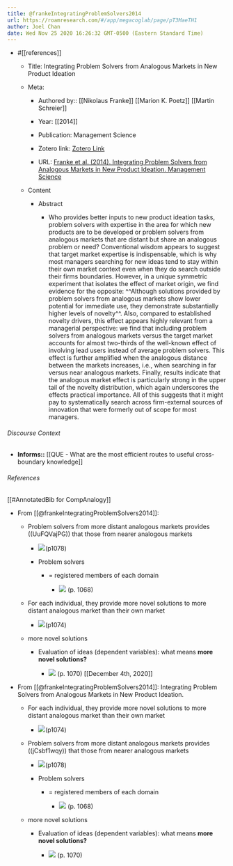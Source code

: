 ```yaml
---
title: @frankeIntegratingProblemSolvers2014
url: https://roamresearch.com/#/app/megacoglab/page/pT3MaeTH1
author: Joel Chan
date: Wed Nov 25 2020 16:26:32 GMT-0500 (Eastern Standard Time)
---
```


- #[[references]]

    - Title: Integrating Problem Solvers from Analogous Markets in New Product Ideation

    - Meta:

        - Authored by:: [[Nikolaus Franke]] [[Marion K. Poetz]] [[Martin Schreier]]

        - Year: [[2014]]

        - Publication: Management Science

        - Zotero link: [Zotero Link](zotero://select/items/1_XZTRZNBK)

        - URL: [Franke et al. (2014). Integrating Problem Solvers from Analogous Markets in New Product Ideation. Management Science](undefined)

    - Content

        - Abstract

            - Who provides better inputs to new product ideation tasks, problem solvers with expertise in the area for which new products are to be developed or problem solvers from analogous markets that are distant but share an analogous problem or need? Conventional wisdom appears to suggest that target market expertise is indispensable, which is why most managers searching for new ideas tend to stay within their own market context even when they do search outside their firms boundaries. However, in a unique symmetric experiment that isolates the effect of market origin, we find evidence for the opposite: ^^Although solutions provided by problem solvers from analogous markets show lower potential for immediate use, they demonstrate substantially higher levels of novelty^^. Also, compared to established novelty drivers, this effect appears highly relevant from a managerial perspective: we find that including problem solvers from analogous markets versus the target market accounts for almost two-thirds of the well-known effect of involving lead users instead of average problem solvers. This effect is further amplified when the analogous distance between the markets increases, i.e., when searching in far versus near analogous markets. Finally, results indicate that the analogous market effect is particularly strong in the upper tail of the novelty distribution, which again underscores the effects practical importance. All of this suggests that it might pay to systematically search across firm-external sources of innovation that were formerly out of scope for most managers.

###### Discourse Context

- **Informs::** [[QUE - What are the most efficient routes to useful cross-boundary knowledge]]

###### References

[[#AnnotatedBib for CompAnalogy]]

- From [[@frankeIntegratingProblemSolvers2014]]:

    - Problem solvers from more distant analogous
markets provides ((UuFQVajPG)) that those from nearer analogous
markets

        - ![](https://firebasestorage.googleapis.com/v0/b/firescript-577a2.appspot.com/o/imgs%2Fapp%2Fmegacoglab%2FQYJHC5UfOp.png?alt=media&token=e327b0fe-bdcd-4a0b-bf0c-4f848be274c6)(p1078)

        - Problem solvers

            - = registered members of each domain

                - ![](https://firebasestorage.googleapis.com/v0/b/firescript-577a2.appspot.com/o/imgs%2Fapp%2Fmegacoglab%2FqeKgErFd7a.png?alt=media&token=c53687a0-a6b3-4b35-9209-5ecaa77c9ade) (p. 1068)

    - For each individual, they provide
more novel solutions to more distant analogous market than their own market

        - ![](https://firebasestorage.googleapis.com/v0/b/firescript-577a2.appspot.com/o/imgs%2Fapp%2Fmegacoglab%2FjLdc8gXZ8U.png?alt=media&token=17b71726-58fc-4645-874f-e29354b1883e)(p1074)

    - more novel solutions

        - Evaluation of ideas (dependent
variables): what means **more novel solutions?**

            - ![](https://firebasestorage.googleapis.com/v0/b/firescript-577a2.appspot.com/o/imgs%2Fapp%2Fmegacoglab%2F7tElkuDzRG.png?alt=media&token=c9b93561-5928-419d-aa1c-0c2c135d5fae) (p. 1070)
[[December 4th, 2020]]

- From [[@frankeIntegratingProblemSolvers2014]]: Integrating Problem Solvers from Analogous Markets in New Product Ideation.

    - For each individual, they provide
more novel solutions to more distant analogous market than their own market

        - ![](https://firebasestorage.googleapis.com/v0/b/firescript-577a2.appspot.com/o/imgs%2Fapp%2Fmegacoglab%2FjLdc8gXZ8U.png?alt=media&token=17b71726-58fc-4645-874f-e29354b1883e)(p1074)

    - Problem solvers from more distant analogous
markets provides ((jCsbf1wqy)) that those from nearer analogous
markets

        - ![](https://firebasestorage.googleapis.com/v0/b/firescript-577a2.appspot.com/o/imgs%2Fapp%2Fmegacoglab%2FQYJHC5UfOp.png?alt=media&token=e327b0fe-bdcd-4a0b-bf0c-4f848be274c6)(p1078)

        - Problem solvers

            - = registered members of each domain

                - ![](https://firebasestorage.googleapis.com/v0/b/firescript-577a2.appspot.com/o/imgs%2Fapp%2Fmegacoglab%2FqeKgErFd7a.png?alt=media&token=c53687a0-a6b3-4b35-9209-5ecaa77c9ade) (p. 1068)

    - more novel solutions

        - Evaluation of ideas (dependent
variables): what means **more novel solutions?**

            - ![](https://firebasestorage.googleapis.com/v0/b/firescript-577a2.appspot.com/o/imgs%2Fapp%2Fmegacoglab%2F7tElkuDzRG.png?alt=media&token=c9b93561-5928-419d-aa1c-0c2c135d5fae) (p. 1070)
